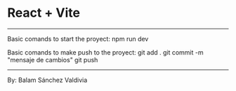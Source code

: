 # React + Vite

____________________________________________________________________
Basic comands to start the proyect:
npm run dev 

Basic comands to make push to the proyect:
git add .
git commit -m "mensaje de cambios"
git push
____________________________________________________________________

By: Balam Sánchez Valdivia

